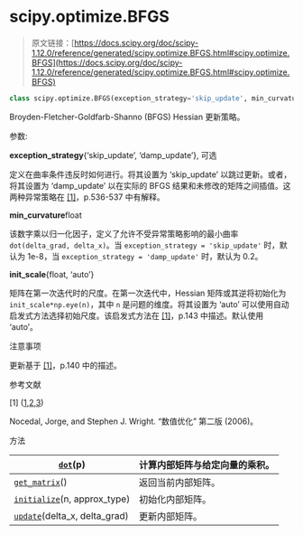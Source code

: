 # scipy.optimize.BFGS

> 原文链接：[https://docs.scipy.org/doc/scipy-1.12.0/reference/generated/scipy.optimize.BFGS.html#scipy.optimize.BFGS](https://docs.scipy.org/doc/scipy-1.12.0/reference/generated/scipy.optimize.BFGS.html#scipy.optimize.BFGS)

```py
class scipy.optimize.BFGS(exception_strategy='skip_update', min_curvature=None, init_scale='auto')
```

Broyden-Fletcher-Goldfarb-Shanno (BFGS) Hessian 更新策略。

参数:

**exception_strategy**{‘skip_update’, ‘damp_update’}, 可选

定义在曲率条件违反时如何进行。将其设置为 ‘skip_update’ 以跳过更新。或者，将其设置为 ‘damp_update’ 以在实际的 BFGS 结果和未修改的矩阵之间插值。这两种异常策略在 [[1]](#r099e42e82f60-1)，p.536-537 中有解释。

**min_curvature**float

该数字乘以归一化因子，定义了允许不受异常策略影响的最小曲率 `dot(delta_grad, delta_x)`。当 `exception_strategy = 'skip_update'` 时，默认为 1e-8，当 `exception_strategy = 'damp_update'` 时，默认为 0.2。

**init_scale**{float, ‘auto’}

矩阵在第一次迭代时的尺度。在第一次迭代中，Hessian 矩阵或其逆将初始化为 `init_scale*np.eye(n)`，其中 `n` 是问题的维度。将其设置为 ‘auto’ 可以使用自动启发式方法选择初始尺度。该启发式方法在 [[1]](#r099e42e82f60-1)，p.143 中描述。默认使用 ‘auto’。

注意事项

更新基于 [[1]](#r099e42e82f60-1)，p.140 中的描述。

参考文献

[1] ([1](#id1),[2](#id2),[3](#id3))

Nocedal, Jorge, and Stephen J. Wright. “数值优化” 第二版 (2006)。

方法

| [`dot`](https://docs.scipy.org/doc/scipy-1.12.0/reference/generated/scipy.optimize.BFGS.html#scipy.optimize.BFGS.dot "scipy.optimize.BFGS.dot")(p) | 计算内部矩阵与给定向量的乘积。 |
| --- | --- |
| [`get_matrix`](https://docs.scipy.org/doc/scipy-1.12.0/reference/generated/scipy.optimize.BFGS.html#scipy.optimize.BFGS.get_matrix "scipy.optimize.BFGS.get_matrix")() | 返回当前内部矩阵。 |
| [`initialize`](https://docs.scipy.org/doc/scipy-1.12.0/reference/generated/scipy.optimize.BFGS.html#scipy.optimize.BFGS.initialize "scipy.optimize.BFGS.initialize")(n, approx_type) | 初始化内部矩阵。 |
| [`update`](https://docs.scipy.org/doc/scipy-1.12.0/reference/generated/scipy.optimize.BFGS.html#scipy.optimize.BFGS.update "scipy.optimize.BFGS.update")(delta_x, delta_grad) | 更新内部矩阵。 |
